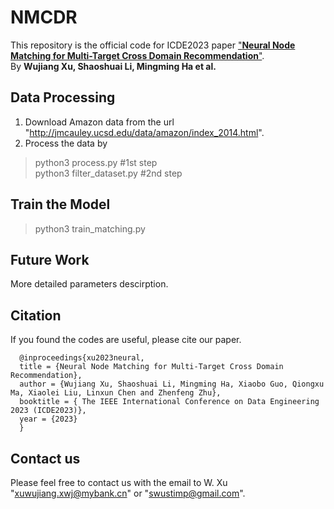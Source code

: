 # NMCDR
This repository is the official code for ICDE2023 paper ["**Neural Node Matching for Multi-Target Cross
Domain Recommendation**"](https://arxiv.org/abs/2302.05919).  
By **Wujiang Xu, Shaoshuai Li, Mingming Ha et al.**  
## Data Processing 
1. Download Amazon data from the url "http://jmcauley.ucsd.edu/data/amazon/index_2014.html". 
2. Process the data by  
>python3 process.py #1st step  
>python3 filter_dataset.py #2nd step  

## Train the Model 
>python3 train_matching.py

## Future Work
More detailed parameters descirption.

## Citation

If you found the codes are useful, please cite our paper.

      @inproceedings{xu2023neural,
      title = {Neural Node Matching for Multi-Target Cross Domain Recommendation},
      author = {Wujiang Xu, Shaoshuai Li, Mingming Ha, Xiaobo Guo, Qiongxu Ma, Xiaolei Liu, Linxun Chen and Zhenfeng Zhu},
      booktitle = {	The IEEE International Conference on Data Engineering 2023 (ICDE2023)},
      year = {2023}
      }




## Contact us 
Please feel free to contact us with the email to W. Xu "xuwujiang.xwj@mybank.cn" or "swustimp@gmail.com".
